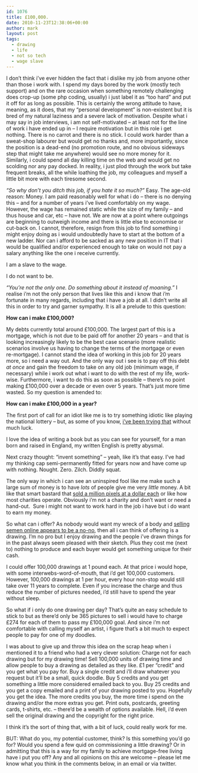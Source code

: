 ```yaml
---
id: 1076
title: £100,000.
date: 2010-11-23T12:38:06+00:00
author: mark
layout: post
tags:
  - drawing
  - life
  - not so tech
  - wage slave
---
```

I don&#8217;t think i&#8217;ve ever hidden the fact that i dislike my job from anyone other than those i work with. I spend my days bored by the work (mostly tech support) and on the rare occasion when something remotely challenging does crop-up (some php coding, usually) i just label it as &#8220;too hard&#8221; and put it off for as long as possible. This is certainly the wrong attitude to have, meaning, as it does, that my &#8220;personal development&#8221; is non-existent but it is bred of my natural laziness and a severe lack of motivation. Despite what i may say in job interviews, i am not self-motivated &#8211; at least not for the line of work i have ended up in &#8211; I require motivation but in this role i get nothing. There is no carrot and there is no stick. I could work harder than a sweat-shop labourer but would get no thanks and, more importantly, since the position is a dead-end (no promotion route, and no obvious sideways step that might take me anywhere) would see no more money for it. Similarly, i could spend all day killing time on the web and would get no scolding nor any pay docked. In reality, i just plod through the work but take frequent breaks, all the while loathing the job, my colleagues and myself a little bit more with each tiresome second.

_&#8220;So why don&#8217;t you ditch this job, if you hate it so much?&#8221;_ Easy. The age-old reason: Money. I am paid reasonably well for what i do &#8211; there is no denying this &#8211; and for a number of years i&#8217;ve lived comfortably on my wage. However, the wage has remained static while the size of my family &#8211; and thus house and car, etc &#8211; have not. We are now at a point where outgoings are beginning to outweigh income and there is little else to economise or cut-back on. I cannot, therefore, resign from this job to find something i might enjoy doing as i would undoubtedly have to start at the bottom of a new ladder. Nor can i afford to be sacked as any new position in IT that i would be qualified and/or experienced enough to take on would not pay a salary anything like the one i receive currently.

I am a slave to the wage.

I do not want to be.

_&#8220;You&#8217;re not the only one. Do something about it instead of moaning.&#8221;_ I realise i&#8217;m not the only person that lives like this and i know that i&#8217;m fortunate in many regards, including that i have a job at all. I didn&#8217;t write all this in order to try and garner sympathy. It is all a prelude to this question:

**How can i make £100,000?**

My debts currently total around £100,000. The largest part of this is a mortgage, which is not due to be paid off for another 20 years &#8211; and that is looking increasingly likely to be the best case scenario (more realistic scenarios involve us having to change the terms of the mortgage or even re-mortgage). I cannot stand the idea of working in this job for 20 years more, so i need a way out. And the only way out i see is to pay off this debt _at once_ and gain the freedom to take on any old job (minimum wage, if necessary) while i work out what i want to do with the rest of my life, work-wise. Furthermore, i want to do this as soon as possible &#8211; there&#8217;s no point making £100,000 over a decade or even over 5 years. That&#8217;s just more time wasted. So my question is amended to:

**How can i make £100,000 in a year?**

The first port of call for an idiot like me is to try something idiotic like playing the national lottery &#8211; but, as some of you know, [i&#8217;ve been trying that](http://www.sallonoroff.co.uk/blog/tag/it-could-be-me/) without much luck.

I love the idea of writing a book but as you can see for yourself, for a man born and raised in England, my written English is pretty abysmal.

Next crazy thought: &#8220;invent something&#8221; &#8211; yeah, like it&#8217;s that easy. I&#8217;ve had my thinking cap semi-permanently fitted for years now and have come up with nothing. Nought. Zero. Zilch. Diddly squat.

The only way in which i can see an uninspired fool like me make such a large sum of money is to have _lots_ of people give me very _little_ money. A bit like that smart bastard that [sold a million pixels at a dollar each](http://www.milliondollarhomepage.com/faq.php) or like how most charities operate. Obviously i&#8217;m not a charity and don&#8217;t want or need a hand-out.  Sure i might not want to work hard in the job i have but i do want to earn my money.

So what can i offer? As nobody would want my wreck of a body and [selling semen online appears to be a no-no](http://www.bbc.co.uk/news/uk-england-11344661), then all i can think of offering is a drawing. I&#8217;m no pro but I enjoy drawing and the people i&#8217;ve drawn things for in the past always seem pleased with their sketch. Plus they cost me (next to) nothing to produce and each buyer would get something unique for their cash.

I could offer 100,000 drawings at 1 pound each. At that price i would hope, with some interwebs-word-of-mouth, that i&#8217;d get 100,000 customers. However, 100,000 drawings at 1 per hour, every hour non-stop would still take over 11 years to complete. Even if you increase the charge and thus reduce the number of pictures needed, i&#8217;d still have to spend the year without sleep.

So what if i only do one drawing per day? That&#8217;s quite an easy schedule to stick to but as there&#8217;d only be 365 pictures to sell i would have to charge £274 for each of them to pass my £100,000 goal. And since i&#8217;m not comfortable with calling myself an artist, i figure that&#8217;s a bit much to expect people to pay for one of my doodles.

I was about to give up and throw this idea on the scrap heap when i mentioned it to a friend who had a very clever solution: Charge not for each drawing but for my drawing time! Sell 100,000 units of drawing time and allow people to buy a drawing as detailed as they like. £1 per &#8220;credit&#8221; and you get what you pay for. Buy a single credit and i&#8217;ll draw whatever you request but it&#8217;ll be a small, quick doodle. Buy 5 credits and you get something a little more considered emailed back to you. Buy 25 credits and you get a copy emailed and a print of your drawing posted to you. Hopefully you get the idea. The more credits you buy, the more time i spend on the drawing and/or the more extras you get. Print outs, postcards, greeting cards, t-shirts, etc. &#8211; there&#8217;d be a wealth of options available. Hell, i&#8217;d even sell the original drawing and the copyright for the right price.

I think it&#8217;s the sort of thing that, with a bit of luck, could really work for me.

BUT: What do you, my potential customer, think? Is this something you&#8217;d go for? Would you spend a few quid on commissioning a little drawing? Or in admitting that this is a way for my family to achieve mortgage-free living have i put you off? Any and all opinions on this are welcome &#8211; please let me know what you think in the comments below, in an email or via twitter.